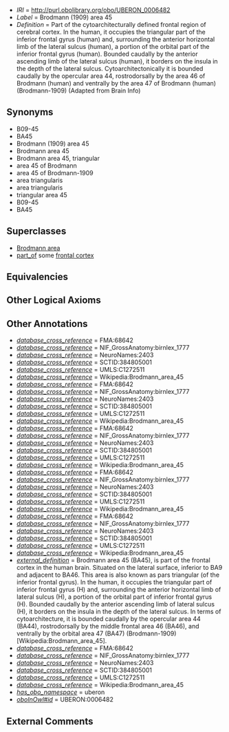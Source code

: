  * *IRI* = http://purl.obolibrary.org/obo/UBERON_0006482
 * *Label* = Brodmann (1909) area 45
 * *Definition* = Part of the cytoarchitecturally defined frontal region of cerebral cortex. In the human, it occupies the triangular part of the inferior frontal gyrus (human) and, surrounding the anterior horizontal limb of the lateral sulcus (human), a portion of the orbital part of the inferior frontal gyrus (human). Bounded caudally by the anterior ascending limb of the lateral sulcus (human), it borders on the insula in the depth of the lateral sulcus. Cytoarchitectonically it is bounded caudally by the opercular area 44, rostrodorsally by the area 46 of Brodmann (human) and ventrally by the area 47 of Brodmann (human) (Brodmann-1909) (Adapted from Brain Info)

## Synonyms

 * B09-45
 * BA45
 * Brodmann (1909) area 45
 * Brodmann area 45
 * Brodmann area 45, triangular
 * area 45 of Brodmann
 * area 45 of Brodmann-1909
 * area triangularis
 * area triangularis
 * triangular area 45
 * B09-45
 * BA45

## Superclasses

 * [Brodmann area](../../UBERON/29/UBERON_0013529.md)
 * [part_of](../../BFO/50/BFO_0000050.md) some [frontal cortex](../../UBERON/70/UBERON_0001870.md)

## Equivalencies


## Other Logical Axioms


## Other Annotations

 * *[database_cross_reference](../../ef/oboInOwl#hasDbXref.md)* = FMA:68642
 * *[database_cross_reference](../../ef/oboInOwl#hasDbXref.md)* = NIF_GrossAnatomy:birnlex_1777
 * *[database_cross_reference](../../ef/oboInOwl#hasDbXref.md)* = NeuroNames:2403
 * *[database_cross_reference](../../ef/oboInOwl#hasDbXref.md)* = SCTID:384805001
 * *[database_cross_reference](../../ef/oboInOwl#hasDbXref.md)* = UMLS:C1272511
 * *[database_cross_reference](../../ef/oboInOwl#hasDbXref.md)* = Wikipedia:Brodmann_area_45
 * *[database_cross_reference](../../ef/oboInOwl#hasDbXref.md)* = FMA:68642
 * *[database_cross_reference](../../ef/oboInOwl#hasDbXref.md)* = NIF_GrossAnatomy:birnlex_1777
 * *[database_cross_reference](../../ef/oboInOwl#hasDbXref.md)* = NeuroNames:2403
 * *[database_cross_reference](../../ef/oboInOwl#hasDbXref.md)* = SCTID:384805001
 * *[database_cross_reference](../../ef/oboInOwl#hasDbXref.md)* = UMLS:C1272511
 * *[database_cross_reference](../../ef/oboInOwl#hasDbXref.md)* = Wikipedia:Brodmann_area_45
 * *[database_cross_reference](../../ef/oboInOwl#hasDbXref.md)* = FMA:68642
 * *[database_cross_reference](../../ef/oboInOwl#hasDbXref.md)* = NIF_GrossAnatomy:birnlex_1777
 * *[database_cross_reference](../../ef/oboInOwl#hasDbXref.md)* = NeuroNames:2403
 * *[database_cross_reference](../../ef/oboInOwl#hasDbXref.md)* = SCTID:384805001
 * *[database_cross_reference](../../ef/oboInOwl#hasDbXref.md)* = UMLS:C1272511
 * *[database_cross_reference](../../ef/oboInOwl#hasDbXref.md)* = Wikipedia:Brodmann_area_45
 * *[database_cross_reference](../../ef/oboInOwl#hasDbXref.md)* = FMA:68642
 * *[database_cross_reference](../../ef/oboInOwl#hasDbXref.md)* = NIF_GrossAnatomy:birnlex_1777
 * *[database_cross_reference](../../ef/oboInOwl#hasDbXref.md)* = NeuroNames:2403
 * *[database_cross_reference](../../ef/oboInOwl#hasDbXref.md)* = SCTID:384805001
 * *[database_cross_reference](../../ef/oboInOwl#hasDbXref.md)* = UMLS:C1272511
 * *[database_cross_reference](../../ef/oboInOwl#hasDbXref.md)* = Wikipedia:Brodmann_area_45
 * *[database_cross_reference](../../ef/oboInOwl#hasDbXref.md)* = FMA:68642
 * *[database_cross_reference](../../ef/oboInOwl#hasDbXref.md)* = NIF_GrossAnatomy:birnlex_1777
 * *[database_cross_reference](../../ef/oboInOwl#hasDbXref.md)* = NeuroNames:2403
 * *[database_cross_reference](../../ef/oboInOwl#hasDbXref.md)* = SCTID:384805001
 * *[database_cross_reference](../../ef/oboInOwl#hasDbXref.md)* = UMLS:C1272511
 * *[database_cross_reference](../../ef/oboInOwl#hasDbXref.md)* = Wikipedia:Brodmann_area_45
 * *[external_definition](../../UBPROP/01/UBPROP_0000001.md)* = Brodmann area 45 (BA45), is part of the frontal cortex in the human brain. Situated on the lateral surface, inferior to BA9 and adjacent to BA46. This area is also known as pars triangular (of the inferior frontal gyrus). In the human, it occupies the triangular part of inferior frontal gyrus (H) and, surrounding the anterior horizontal limb of lateral sulcus (H), a portion of the orbital part of inferior frontal gyrus (H). Bounded caudally by the anterior ascending limb of lateral sulcus (H), it borders on the insula in the depth of the lateral sulcus. In terms of cytoarchitecture, it is bounded caudally by the opercular area 44 (BA44), rostrodorsally by the middle frontal area 46 (BA46), and ventrally by the orbital area 47 (BA47) (Brodmann-1909)[Wikipedia:Brodmann_area_45].
 * *[database_cross_reference](../../ef/oboInOwl#hasDbXref.md)* = FMA:68642
 * *[database_cross_reference](../../ef/oboInOwl#hasDbXref.md)* = NIF_GrossAnatomy:birnlex_1777
 * *[database_cross_reference](../../ef/oboInOwl#hasDbXref.md)* = NeuroNames:2403
 * *[database_cross_reference](../../ef/oboInOwl#hasDbXref.md)* = SCTID:384805001
 * *[database_cross_reference](../../ef/oboInOwl#hasDbXref.md)* = UMLS:C1272511
 * *[database_cross_reference](../../ef/oboInOwl#hasDbXref.md)* = Wikipedia:Brodmann_area_45
 * *[has_obo_namespace](../../ce/oboInOwl#hasOBONamespace.md)* = uberon
 * *[oboInOwl#id](../../id/oboInOwl#id.md)* = UBERON:0006482

## External Comments

